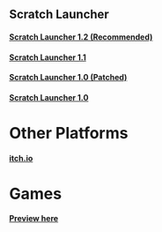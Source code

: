 ## Scratch Launcher
#### [Scratch Launcher 1.2 (Recommended)](https://marrtyincofficial.github.io/ScratchLauncher/SL12.html)
#### [Scratch Launcher 1.1](https://marrtyincofficial.github.io/ScratchLauncher/SL11.html)
#### [Scratch Launcher 1.0 (Patched)](https://marrtyincofficial.github.io/ScratchLauncher/SLFRW.html)
#### [Scratch Launcher 1.0](https://marrtyincofficial.github.io/ScratchLauncher/SLFR.html)
# Other Platforms
#### [itch.io](https://marrtyfdgu.itch.io/scratch-launcher)
# Games
#### [Preview here](https://marrtyincofficial.github.io/ScratchLauncher/games)

